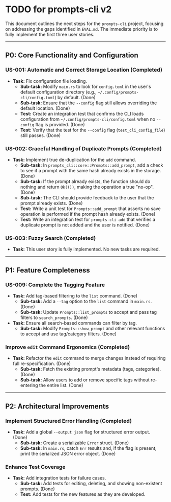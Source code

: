 # TODO for prompts-cli v2

This document outlines the next steps for the `prompts-cli` project, focusing on addressing the gaps identified in `EVAL.md`. The immediate priority is to fully implement the first three user stories.

---

## **P0: Core Functionality and Configuration**

### **US-001: Automatic and Correct Storage Location (Completed)**

- **Task:** Fix configuration file loading.
    - **Sub-task:** Modify `main.rs` to look for `config.toml` in the user's default configuration directory (e.g., `~/.config/prompts-cli/config.toml`) by default. (Done)
    - **Sub-task:** Ensure that the `--config` flag still allows overriding the default location. (Done)
    - **Test:** Create an integration test that confirms the CLI loads configuration from `~/.config/prompts-cli/config.toml` when no `--config` flag is provided. (Done)
    - **Test:** Verify that the test for the `--config` flag (`test_cli_config_file`) still passes. (Done)

### **US-002: Graceful Handling of Duplicate Prompts (Completed)**

- **Task:** Implement true de-duplication for the `add` command.
    - **Sub-task:** In `prompts_cli::core::Prompts::add_prompt`, add a check to see if a prompt with the same hash already exists in the storage. (Done)
    - **Sub-task:** If the prompt already exists, the function should do nothing and return `Ok(())`, making the operation a true "no-op". (Done)
    - **Sub-task:** The CLI should provide feedback to the user that the prompt already exists. (Done)
    - **Test:** Write a unit test for `Prompts::add_prompt` that asserts no save operation is performed if the prompt hash already exists. (Done)
    - **Test:** Write an integration test for `prompts-cli add` that verifies a duplicate prompt is not added and the user is notified. (Done)

### **US-003: Fuzzy Search (Completed)**

- **Task:** This user story is fully implemented. No new tasks are required.

---

## **P1: Feature Completeness**

### **US-009: Complete the Tagging Feature**

-   **Task:** Add tag-based filtering to the `list` command. (Done)
    -   **Sub-task:** Add a `--tag` option to the `list` command in `main.rs`. (Done)
    -   **Sub-task:** Update `Prompts::list_prompts` to accept and pass tag filters to `search_prompts`. (Done)
-   **Task:** Ensure all search-based commands can filter by tag.
    -   **Sub-task:** Modify `Prompts::show_prompt` and other relevant functions to accept and use tag/category filters. (Done)

### **Improve `edit` Command Ergonomics (Completed)**

-   **Task:** Refactor the `edit` command to merge changes instead of requiring full re-specification. (Done)
    -   **Sub-task:** Fetch the existing prompt's metadata (tags, categories). (Done)
    -   **Sub-task:** Allow users to add or remove specific tags without re-entering the entire list. (Done)

---

## **P2: Architectural Improvements**

### **Implement Structured Error Handling (Completed)**

-   **Task:** Add a global `--output json` flag for structured error output. (Done)
    -   **Sub-task:** Create a serializable `Error` struct. (Done)
    -   **Sub-task:** In `main.rs`, catch `Err` results and, if the flag is present, print the serialized JSON error object. (Done)

### **Enhance Test Coverage**

-   **Task:** Add integration tests for failure cases.
    -   **Sub-task:** Add tests for editing, deleting, and showing non-existent prompts. (Done)
    -   **Test:** Add tests for the new features as they are developed.
